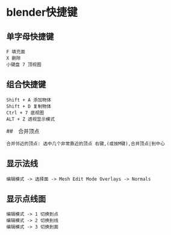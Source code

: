 # blender快捷键

## 单字母快捷键
~~~
F 填充面
X 删除
小键盘 7 顶视图
~~~

## 组合快捷键
~~~
Shift + A 添加物体
Shift + D 复制物体
Ctrl + 7 底视图
ALT + Z 透视显示模式
~~~

##　合并顶点
~~~
合并邻近的顶点: 选中几个非常靠近的顶点 右键,(或按M键),合并顶点|到中心
~~~

## 显示法线
~~~
编辑模式 -> 选择面 -> Mesh Edit Mode Overlays -> Normals
~~~

## 显示点线面
~~~
编辑模式 -> 1 切换到点
编辑模式 -> 2 切换到线
编辑模式 -> 3 切换到面
~~~